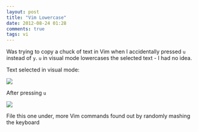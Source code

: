 ```yaml
---
layout: post
title: "Vim Lowercase"
date: 2012-08-24 01:28
comments: true
tags: vi 
---
```


Was trying to copy a chuck of text in Vim when I accidentally pressed `u` instead of `y`. 
`u` in visual mode lowercases the selected text - I had no idea.

Text selected in visual mode:

![](http://i.minus.com/itmaOJvwbAqbL.png)

After pressing `u`

![](http://i.minus.com/iRcpmbFp4zQM5.png)

File this one under, more Vim commands found out by randomly mashing the keyboard

